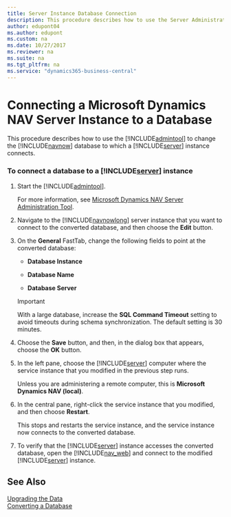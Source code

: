 ```yaml
---
title: Server Instance Database Connection
description: This procedure describes how to use the Server Administration tool to change the Dynamics NAV database to which a Server instance connects.
author: edupont04
ms.author: edupont
ms.custom: na
ms.date: 10/27/2017
ms.reviewer: na
ms.suite: na
ms.tgt_pltfrm: na
ms.service: "dynamics365-business-central"
---
```


# Connecting a Microsoft Dynamics NAV Server Instance to a Database
This procedure describes how to use the [!INCLUDE[admintool](../developer/includes/admintool.md)] to change the [!INCLUDE[navnow](../developer/includes/navnow_md.md)] database to which a [!INCLUDE[server](../developer/includes/server.md)] instance connects.  

### To connect a database to a [!INCLUDE[server](../developer/includes/server.md)] instance  

1.  Start the [!INCLUDE[admintool](../developer/includes/admintool.md)].  

     For more information, see [Microsoft Dynamics NAV Server Administration Tool](Microsoft-Dynamics-NAV-Server-Administration-Tool.md).  

2.  Navigate to the [!INCLUDE[navnowlong](../developer/includes/navnowlong_md.md)] server instance that you want to connect to the converted database, and then choose the **Edit** button.  

3.  On the **General** FastTab, change the following fields to point at the converted database:  

    -   **Database Instance**  

    -   **Database Name**  

    -   **Database Server**  

    > [!IMPORTANT]  
    >  With a large database, increase the **SQL Command Timeout** setting to avoid timeouts during schema synchronization. The default setting is 30 minutes.  

4.  Choose the **Save** button, and then, in the dialog box that appears, choose the **OK** button.  

5.  In the left pane, choose the [!INCLUDE[server](../developer/includes/server.md)] computer where the service instance that you modified in the previous step runs.  

     Unless you are administering a remote computer, this is **Microsoft Dynamics NAV \(local\)**.  

6.  In the central pane, right-click the service instance that you modified, and then choose **Restart**.  

     This stops and restarts the service instance, and the service instance now connects to the converted database.  

7.  To verify that the [!INCLUDE[server](../developer/includes/server.md)] instance accesses the converted database, open the [!INCLUDE[nav_web](../developer/includes/nav_web_md.md)] and connect to the modified [!INCLUDE[server](../developer/includes/server.md)] instance.  

## See Also  
[Upgrading the Data](../upgrade/Upgrading-the-Data.md)  
[Converting a Database](../upgrade/converting-a-database.md) 
